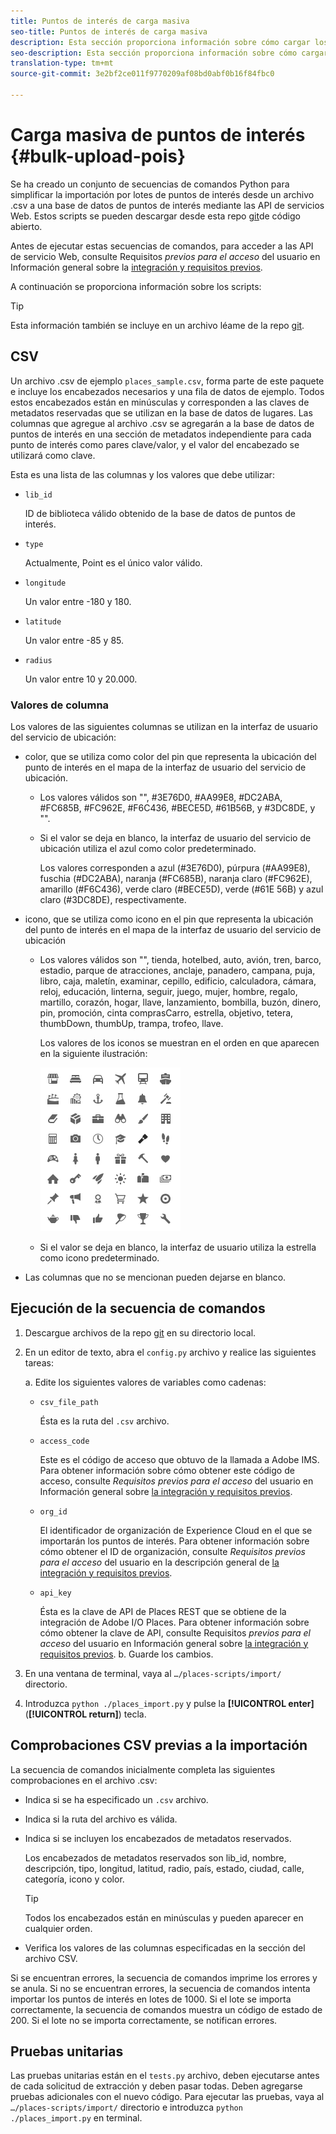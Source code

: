 ```yaml
---
title: Puntos de interés de carga masiva
seo-title: Puntos de interés de carga masiva
description: Esta sección proporciona información sobre cómo cargar los puntos de interés de forma masiva.
seo-description: Esta sección proporciona información sobre cómo cargar los puntos de interés de forma masiva.
translation-type: tm+mt
source-git-commit: 3e2bf2ce011f9770209af08bd0abf0b16f84fbc0

---
```



# Carga masiva de puntos de interés {#bulk-upload-pois}

Se ha creado un conjunto de secuencias de comandos Python para simplificar la importación por lotes de puntos de interés desde un archivo .csv a una base de datos de puntos de interés mediante las API de servicios Web. Estos scripts se pueden descargar desde esta repo [git](https://github.com/adobe/places-scripts)de código abierto.

Antes de ejecutar estas secuencias de comandos, para acceder a las API de servicio Web, consulte Requisitos *previos para el acceso* del usuario en Información general sobre la [integración y requisitos previos](/help/web-service-api/adobe-i-o-integration.md).

A continuación se proporciona información sobre los scripts:

>[!TIP]
>
>Esta información también se incluye en un archivo léame de la repo [git](https://github.com/adobe/places-scripts).

## CSV

Un archivo .csv de ejemplo `places_sample.csv`, forma parte de este paquete e incluye los encabezados necesarios y una fila de datos de ejemplo. Todos estos encabezados están en minúsculas y corresponden a las claves de metadatos reservadas que se utilizan en la base de datos de lugares. Las columnas que agregue al archivo .csv se agregarán a la base de datos de puntos de interés en una sección de metadatos independiente para cada punto de interés como pares clave/valor, y el valor del encabezado se utilizará como clave.

Esta es una lista de las columnas y los valores que debe utilizar:

* `lib_id`

   ID de biblioteca válido obtenido de la base de datos de puntos de interés.

* `type`

   Actualmente, Point es el único valor válido.

* `longitude`

   Un valor entre -180 y 180.

* `latitude`

   Un valor entre -85 y 85.

* `radius`

   Un valor entre 10 y 20.000.

### Valores de columna

Los valores de las siguientes columnas se utilizan en la interfaz de usuario del servicio de ubicación:

* color, que se utiliza como color del pin que representa la ubicación del punto de interés en el mapa de la interfaz de usuario del servicio de ubicación.
   * Los valores válidos son "", #3E76D0, #AA99E8, #DC2ABA, #FC685B, #FC962E, #F6C436, #BECE5D, #61B56B, y #3DC8DE, y "".
   * Si el valor se deja en blanco, la interfaz de usuario del servicio de ubicación utiliza el azul como color predeterminado.

      Los valores corresponden a azul (#3E76D0), púrpura (#AA99E8), fuschia (#DC2ABA), naranja (#FC685B), naranja claro (#FC962E), amarillo (#F6C436), verde claro (#BECE5D), verde (#61E 56B) y azul claro (#3DC8DE), respectivamente.

* icono, que se utiliza como icono en el pin que representa la ubicación del punto de interés en el mapa de la interfaz de usuario del servicio de ubicación

   * Los valores válidos son "", tienda, hotelbed, auto, avión, tren, barco, estadio, parque de atracciones, anclaje, panadero, campana, puja, libro, caja, maletín, examinar, cepillo, edificio, calculadora, cámara, reloj, educación, linterna, seguir, juego, mujer, hombre, regalo, martillo, corazón, hogar, llave, lanzamiento, bombilla, buzón, dinero, pin, promoción, cinta comprasCarro, estrella, objetivo, tetera, thumbDown, thumbUp, trampa, trofeo, llave.

      Los valores de los iconos se muestran en el orden en que aparecen en la siguiente ilustración:

      ![iconos en la interfaz de usuario](/help/assets/UI_icons.png)

   * Si el valor se deja en blanco, la interfaz de usuario utiliza la estrella como icono predeterminado.

* Las columnas que no se mencionan pueden dejarse en blanco.

## Ejecución de la secuencia de comandos

1. Descargue archivos de la repo [git](https://github.com/adobe/places-scripts) en su directorio local.
1. En un editor de texto, abra el `config.py` archivo y realice las siguientes tareas:

   a. Edite los siguientes valores de variables como cadenas:

   * `csv_file_path`

      Ésta es la ruta del `.csv` archivo.

   * `access_code`

      Este es el código de acceso que obtuvo de la llamada a Adobe IMS. Para obtener información sobre cómo obtener este código de acceso, consulte *Requisitos previos para el acceso* del usuario en Información general sobre [la integración y requisitos previos](/help/web-service-api/adobe-i-o-integration.md).

   * `org_id`

      El identificador de organización de Experience Cloud en el que se importarán los puntos de interés. Para obtener información sobre cómo obtener el ID de organización, consulte *Requisitos previos para el acceso* del usuario en la descripción general de [la integración y requisitos previos](/help/web-service-api/adobe-i-o-integration.md).

   * `api_key`

      Ésta es la clave de API de Places REST que se obtiene de la integración de Adobe I/O Places. Para obtener información sobre cómo obtener la clave de API, consulte Requisitos *previos para el acceso* del usuario en Información general sobre [la integración y requisitos previos](/help/web-service-api/adobe-i-o-integration.md).
   b. Guarde los cambios.

1. En una ventana de terminal, vaya al `…/places-scripts/import/` directorio.
1. Introduzca `python ./places_import.py` y pulse la **[!UICONTROL enter]** (**[!UICONTROL return]**) tecla.


## Comprobaciones CSV previas a la importación

La secuencia de comandos inicialmente completa las siguientes comprobaciones en el archivo .csv:

* Indica si se ha especificado un `.csv` archivo.
* Indica si la ruta del archivo es válida.
* Indica si se incluyen los encabezados de metadatos reservados.

   Los encabezados de metadatos reservados son lib_id, nombre, descripción, tipo, longitud, latitud, radio, país, estado, ciudad, calle, categoría, icono y color.

   >[!TIP]
   >
   >Todos los encabezados están en minúsculas y pueden aparecer en cualquier orden.

* Verifica los valores de las columnas especificadas en la sección del archivo CSV.

Si se encuentran errores, la secuencia de comandos imprime los errores y se anula. Si no se encuentran errores, la secuencia de comandos intenta importar los puntos de interés en lotes de 1000. Si el lote se importa correctamente, la secuencia de comandos muestra un código de estado de 200. Si el lote no se importa correctamente, se notifican errores.

## Pruebas unitarias

Las pruebas unitarias están en el `tests.py` archivo, deben ejecutarse antes de cada solicitud de extracción y deben pasar todas. Deben agregarse pruebas adicionales con el nuevo código. Para ejecutar las pruebas, vaya al `…/places-scripts/import/` directorio e introduzca `python ./places_import.py` en terminal.
